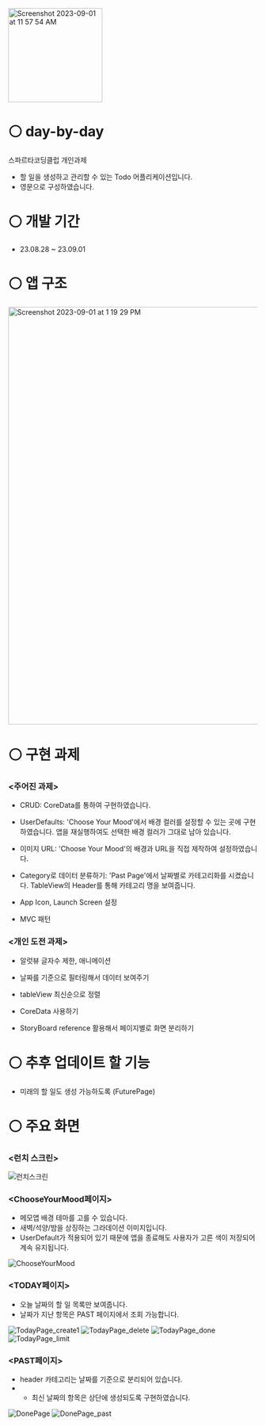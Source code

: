 
<img width="190" alt="Screenshot 2023-09-01 at 11 57 54 AM" src="https://github.com/real-future/day-by-day/assets/85066307/e1e0c1c9-d4c7-4221-8851-b1d8412c0805">

# ⚪️ day-by-day
스파르타코딩클럽 개인과제

- 할 일을 생성하고 관리할 수 있는 Todo 어플리케이션입니다. 
- 영문으로 구성하였습니다.


# ⚪️ 개발 기간
- 23.08.28 ~ 23.09.01 


# ⚪️ 앱 구조

<img width="843" alt="Screenshot 2023-09-01 at 1 19 29 PM" src="https://github.com/real-future/day-by-day/assets/85066307/874e395a-2d53-43d0-afed-59744e8d53a1">




# ⚪️ 구현 과제

### **<주어진 과제>**

- CRUD: CoreData를 통하여 구현하였습니다.

- UserDefaults: 'Choose Your Mood'에서 배경 컬러를 설정할 수 있는 곳에 구현하였습니다. 앱을 재실행하여도 선택한 배경 컬러가 그대로 남아 있습니다. 

- 이미지 URL: 'Choose Your Mood'의 배경과 URL을 직접 제작하여 설정하였습니다.

- Category로 데이터 분류하기: 'Past Page'에서 날짜별로 카테고리화를 시켰습니다. TableView의 Header를 통해 카테고리 명을 보여줍니다.

- App Icon, Launch Screen 설정


- MVC 패턴


### **<개인 도전 과제>**

- 알럿뷰 글자수 제한, 애니메이션

- 날짜를 기준으로 필터링해서 데이터 보여주기

- tableView 최신순으로 정렬

- CoreData 사용하기

- StoryBoard reference 활용해서 페이지별로 화면 분리하기


# ⚪️ 추후 업데이트 할 기능

- 미래의 할 일도 생성 가능하도록 (FuturePage)

  

# ⚪️ 주요 화면
### **<런치 스크린>**

![런치스크린](https://github.com/real-future/day-by-day/assets/85066307/90350a62-c926-4936-8936-433d56df089c)

### **<ChooseYourMood페이지>**
- 메모앱 배경 테마를 고를 수 있습니다. 
- 새벽/석양/밤을 상징하는 그라데이션 이미지입니다.
- UserDefault가 적용되어 있기 때문에 앱을 종료해도 사용자가 고른 색이 저장되어 계속 유지됩니다. 

![ChooseYourMood](https://github.com/real-future/day-by-day/assets/85066307/7c862402-6365-4267-9618-493a4ebec567)


### **<TODAY페이지>**
- 오늘 날짜의 할 일 목록만 보여줍니다.
- 날짜가 지난 항목은 PAST 페이지에서 조회 가능합니다. 

![TodayPage_create1](https://github.com/real-future/day-by-day/assets/85066307/bbf5612d-f370-4fbc-9ae7-7a22bbdddabf)
![TodayPage_delete](https://github.com/real-future/day-by-day/assets/85066307/8a2d4867-b55b-4964-83bf-b2f0dd971877)
![TodayPage_done](https://github.com/real-future/day-by-day/assets/85066307/ca5f90ea-6b8b-49fb-a0df-6bd3ce45573f)
![TodayPage_limit](https://github.com/real-future/day-by-day/assets/85066307/85fb15bd-2c94-456f-95a3-c3a6e52d7206)


### **<PAST페이지>**
- header 카테고리는 날짜를 기준으로 분리되어 있습니다.
- - 최신 날짜의 항목은 상단에 생성되도록 구현하였습니다. 

![DonePage](https://github.com/real-future/day-by-day/assets/85066307/521b4c2f-1c0f-4b8a-b433-ef4d3f877000)
![DonePage_past](https://github.com/real-future/day-by-day/assets/85066307/6bb8d502-9b53-495c-9c30-0df6a99a93b9)






